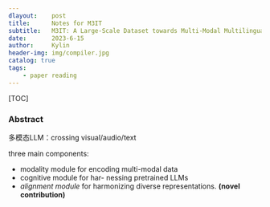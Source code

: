 ```yaml
---
dlayout:    post
title:      Notes for M3IT
subtitle:   M3IT: A Large-Scale Dataset towards Multi-Modal Multilingual Instruction Tuning
date:       2023-6-15
author:     Kylin
header-img: img/compiler.jpg
catalog: true
tags:
    - paper reading
---
```




[TOC]

### Abstract

多模态LLM：crossing visual/audio/text

three main components:

- modality module for encoding multi-modal data
- cognitive module for har- nessing pretrained LLMs
- *alignment module* for harmonizing diverse representations. **(novel contribution)**
